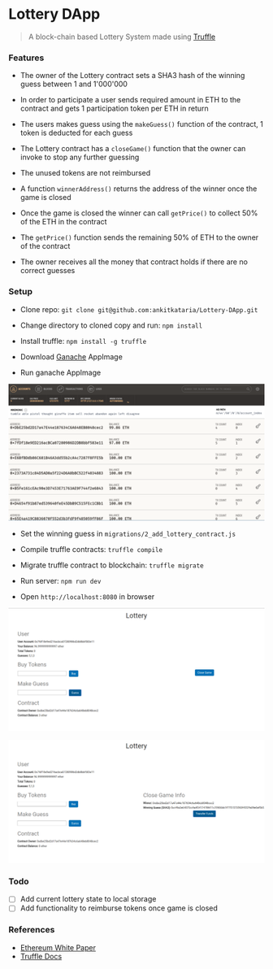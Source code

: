 # Lottery DApp

> A block-chain based Lottery System made using [Truffle](truffleframework.com)

### Features

- The owner of the Lottery contract sets a SHA3 hash of the winning guess between 1 and 1'000'000

- In order to participate a user sends required amount in ETH to the contract and gets 1 participation token per ETH in return

- The users makes guess using the `makeGuess()` function of the contract, 1 token is deducted for each guess

- The Lottery contract has a `closeGame()` function that the owner can invoke to stop any further guessing

- The unused tokens are not reimbursed

- A function `winnerAddress()` returns the address of the winner once the game is closed

- Once the game is closed the winner can call `getPrice()` to collect 50% of the ETH in the contract

- The `getPrice()` function sends the remaining 50% of ETH to the owner of the contract

- The owner receives all the money that contract holds if there are no correct guesses

### Setup

- Clone repo: `git clone git@github.com:ankitkataria/Lottery-DApp.git`

- Change directory to cloned copy and run: `npm install`

- Install truffle: `npm install -g truffle`

- Download [Ganache](http://localhost:9000/ganache/) AppImage

- Run ganache AppImage

![ganache](docs/ganache.png?raw=true "Ganache Ethereum Blockchain")

- Set the winning guess in `migrations/2_add_lottery_contract.js`

- Compile truffle contracts: `truffle compile`

- Migrate truffle contract to blockchain: `truffle migrate`

- Run server: `npm run dev`

- Open `http://localhost:8080` in browser

![dashboard1](docs/dashboard1.png?raw=true "addToken and makeGuess")

![dashboard2](docs/dashboard2.png?raw=true "closeGame and getPrice")

### Todo

- [ ] Add current lottery state to local storage
- [ ] Add functionality to reimburse tokens once game is closed

### References

- [Ethereum White Paper](https://github.com/ethereum/wiki/wiki/White-Paper)
- [Truffle Docs](truffleframework.com/docs/)
